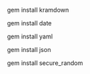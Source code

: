 gem install kramdown

gem install date

gem install yaml

gem install json

gem install secure_random
